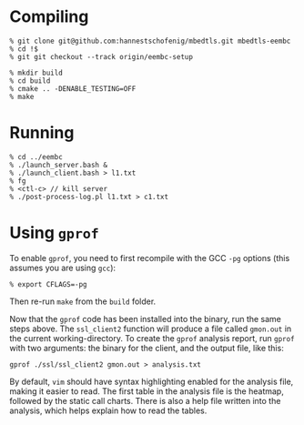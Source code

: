 # Compiling

```
% git clone git@github.com:hannestschofenig/mbedtls.git mbedtls-eembc
% cd !$
% git git checkout --track origin/eembc-setup
```

```
% mkdir build
% cd build
% cmake .. -DENABLE_TESTING=OFF
% make
```

# Running

```
% cd ../eembc
% ./launch_server.bash &
% ./launch_client.bash > l1.txt
% fg
% <ctl-c> // kill server
% ./post-process-log.pl l1.txt > c1.txt
```


# Using `gprof`

To enable `gprof`, you need to first recompile with the GCC `-pg` options (this assumes you are using `gcc`):

```
% export CFLAGS=-pg
```

Then re-run `make` from the `build` folder.

Now that the `gprof` code has been installed into the binary, run the same steps above. The `ssl_client2` function will produce a file called `gmon.out` in the current working-directory. To create the `gprof` analysis report, run `gprof` with two arguments: the binary for the client, and the output file, like this:

```
gprof ./ssl/ssl_client2 gmon.out > analysis.txt
```

By default, `vim` should have syntax highlighting enabled for the analysis file, making it easier to read. The first table in the analysis file is the heatmap, followed by the static call charts. There is also a help file written into the analysis, which helps explain how to read the tables.


